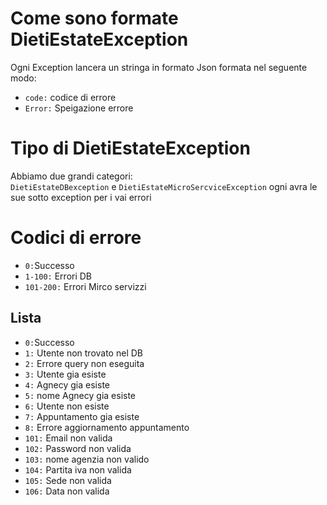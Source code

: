 # Come sono formate DietiEstateException <br>
Ogni Exception lancera un stringa in formato Json formata nel seguente modo:<br>
- `code:` codice di errore<br>
- `Error:` Speigazione errore <br>

# Tipo di DietiEstateException <br>
Abbiamo due grandi categori: <br>
`DietiEstateDBexception` e `DietiEstateMicroSercviceException` ogni avra le sue sotto exception per i vai errori

# Codici di errore <br>
- `0:`Successo <br>
- `1-100:` Errori DB <br>
- `101-200:` Errori Mirco servizzi

## Lista

- `0:`Successo <br>
- `1:` Utente non trovato nel DB <br>
- `2:` Errore query non eseguita <br>
- `3:` Utente gia esiste <br>
- `4:` Agnecy gia esiste <br>
- `5:` nome Agnecy gia esiste <br>
- `6:` Utente non esiste <br>
- `7:` Appuntamento gia esiste <br>
- `8:` Errore aggiornamento appuntamento <br>
- `101:` Email non valida <br>
- `102:` Password non valida <br>
- `103:` nome agenzia non valido <br>
- `104:` Partita iva non valida <br>
- `105:` Sede non valida <br>
- `106:` Data non valida <br>
